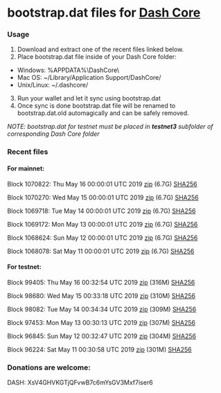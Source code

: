 # bootstrap.dat files for [Dash Core](https://www.dash.org)

### Usage

1. Download and extract one of the recent files linked below.
2. Place bootstrap.dat file inside of your Dash Core folder:
 - Windows: %APPDATA%\DashCore\
 - Mac OS: ~/Library/Application Support/DashCore/
 - Unix/Linux: ~/.dashcore/
3. Run your wallet and let it sync using bootstrap.dat
4. Once sync is done bootstrap.dat file will be renamed to bootstrap.dat.old automagically and can be safely removed.

_NOTE: bootstrap.dat for testnet must be placed in **testnet3** subfolder of corresponding Dash Core folder_

### Recent files

#### For mainnet:

Block 1070822: Thu May 16 00:00:01 UTC 2019 [zip](https://dash-bootstrap.ams3.digitaloceanspaces.com/mainnet/2019-05-16/bootstrap.dat.zip) (6.7G) [SHA256](https://dash-bootstrap.ams3.digitaloceanspaces.com/mainnet/2019-05-16/sha256.txt)

Block 1070270: Wed May 15 00:00:01 UTC 2019 [zip](https://dash-bootstrap.ams3.digitaloceanspaces.com/mainnet/2019-05-15/bootstrap.dat.zip) (6.7G) [SHA256](https://dash-bootstrap.ams3.digitaloceanspaces.com/mainnet/2019-05-15/sha256.txt)

Block 1069718: Tue May 14 00:00:01 UTC 2019 [zip](https://dash-bootstrap.ams3.digitaloceanspaces.com/mainnet/2019-05-14/bootstrap.dat.zip) (6.7G) [SHA256](https://dash-bootstrap.ams3.digitaloceanspaces.com/mainnet/2019-05-14/sha256.txt)

Block 1069172: Mon May 13 00:00:01 UTC 2019 [zip](https://dash-bootstrap.ams3.digitaloceanspaces.com/mainnet/2019-05-13/bootstrap.dat.zip) (6.7G) [SHA256](https://dash-bootstrap.ams3.digitaloceanspaces.com/mainnet/2019-05-13/sha256.txt)

Block 1068624: Sun May 12 00:00:01 UTC 2019 [zip](https://dash-bootstrap.ams3.digitaloceanspaces.com/mainnet/2019-05-12/bootstrap.dat.zip) (6.7G) [SHA256](https://dash-bootstrap.ams3.digitaloceanspaces.com/mainnet/2019-05-12/sha256.txt)

Block 1068078: Sat May 11 00:00:01 UTC 2019 [zip](https://dash-bootstrap.ams3.digitaloceanspaces.com/mainnet/2019-05-11/bootstrap.dat.zip) (6.7G) [SHA256](https://dash-bootstrap.ams3.digitaloceanspaces.com/mainnet/2019-05-11/sha256.txt)


#### For testnet:

Block 99405: Thu May 16 00:32:54 UTC 2019 [zip](https://dash-bootstrap.ams3.digitaloceanspaces.com/testnet/2019-05-16/bootstrap.dat.zip) (316M) [SHA256](https://dash-bootstrap.ams3.digitaloceanspaces.com/testnet/2019-05-16/sha256.txt)

Block 98680: Wed May 15 00:33:18 UTC 2019 [zip](https://dash-bootstrap.ams3.digitaloceanspaces.com/testnet/2019-05-15/bootstrap.dat.zip) (310M) [SHA256](https://dash-bootstrap.ams3.digitaloceanspaces.com/testnet/2019-05-15/sha256.txt)

Block 98082: Tue May 14 00:34:34 UTC 2019 [zip](https://dash-bootstrap.ams3.digitaloceanspaces.com/testnet/2019-05-14/bootstrap.dat.zip) (309M) [SHA256](https://dash-bootstrap.ams3.digitaloceanspaces.com/testnet/2019-05-14/sha256.txt)

Block 97453: Mon May 13 00:30:13 UTC 2019 [zip](https://dash-bootstrap.ams3.digitaloceanspaces.com/testnet/2019-05-13/bootstrap.dat.zip) (307M) [SHA256](https://dash-bootstrap.ams3.digitaloceanspaces.com/testnet/2019-05-13/sha256.txt)

Block 96845: Sun May 12 00:32:47 UTC 2019 [zip](https://dash-bootstrap.ams3.digitaloceanspaces.com/testnet/2019-05-12/bootstrap.dat.zip) (304M) [SHA256](https://dash-bootstrap.ams3.digitaloceanspaces.com/testnet/2019-05-12/sha256.txt)

Block 96224: Sat May 11 00:30:58 UTC 2019 [zip](https://dash-bootstrap.ams3.digitaloceanspaces.com/testnet/2019-05-11/bootstrap.dat.zip) (301M) [SHA256](https://dash-bootstrap.ams3.digitaloceanspaces.com/testnet/2019-05-11/sha256.txt)


### Donations are welcome:

DASH: XsV4GHVKGTjQFvwB7c6mYsGV3Mxf7iser6

